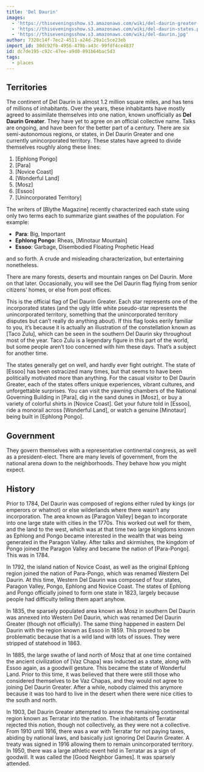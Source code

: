 ```yaml
---
title: 'Del Daurin'
images:
  - 'https://thiseveningsshow.s3.amazonaws.com/wiki/del-daurin-greater-flag.png'
  - 'https://thiseveningsshow.s3.amazonaws.com/wiki/del-daurin-states.png'
  - 'https://thiseveningsshow.s3.amazonaws.com/wiki/del-daurin.jpg'
author: 7328c14f-7ec2-4511-a24d-29a1c5ce23eb
import_id: 30dc92fb-4956-479b-a43c-99fdf4ce4837
id: dc7de195-c92c-47ee-a9d0-891b64bac5d3
tags:
  - places
---
```

## Territories

The continent of Del Daurin is almost 1.2 million square miles, and has tens of millions of inhabitants. Over the years, these inhabitants have mostly agreed to assimilate themselves into one nation, known unofficially as **Del Daurin Greater**. They have yet to agree on an official collective name. Talks are ongoing, and have been for the better part of a century. There are six semi-autonomous regions, or states, in Del Daurin Greater and one currently unincorporated territory. These states have agreed to divide themselves roughly along these lines:

1. [Ephlong Pongo]
2. [Para]
3. [Novice Coast]
4. [Wonderful Land]
5. [Mosz]
6. [Essoo]
7. [Unincorporated Territory]

The writers of [Blythe Magazine] recently characterized each state using only two terms each to summarize giant swathes of the population. For example:

- **Para**: Big, Important
- **Ephlong Pongo**: Rheas, [Minotaur Mountain]
- **Essoo**: Garbage, Disembodied Floating Prophetic Head

and so forth. A crude and misleading characterization, but entertaining nonetheless.

There are many forests, deserts and mountain ranges on Del Daurin. More on that later. Occasionally, you will see the Del Daurin flag flying from senior citizens’ homes, or else from post offices.

This is the official flag of Del Daurin Greater. Each star represents one of the incorporated states (and the ugly little white pseudo-star represents the unincorporated territory, something that the unincorporated territory disputes but can’t really do anything about).  If this flag looks eerily familiar to you, it’s because it is actually an illustration of the constellation known as [Taco Zulu], which can be seen in the southern Del Daurin sky throughout most of the year. Taco Zulu is a legendary figure in this part of the world, but some people aren’t too concerned with him these days. That’s a subject for another time.

The states generally get on well, and hardly ever fight outright. The state of [Essoo] has been ostracized many times, but that seems to have been politically motivated more than anything. For the casual visitor to Del Daurin Greater, each of the states offers unique experiences, vibrant cultures, and unforgettable surprises. You can visit the yawning chambers of the National Governing Building in [Para], dig in the sand dunes in [Mosz], or buy a variety of colorful shirts in [Novice Coast]. Get your future told in [Essoo], ride a monorail across [Wonderful Land], or watch a genuine [Minotaur] being built in [Ephlong Pongo].

## Government

They govern themselves with a representative continental congress, as well as a president-elect. There are many levels of government, from the national arena down to the neighborhoods. They behave how you might expect.

## History

Prior to 1784, Del Daurin was composed of regions either ruled by kings (or emperors or whatnot) or else wilderlands where there wasn’t any incorporation. The area known as [Paragon Valley] began to incorporate into one large state with cities in the 1770s. This worked out well for them, and the land to the west, which was at that time two large kingdoms known as Ephlong and Pongo became interested in the wealth that was being generated in the Paragon Valley. After talks and skirmishes, the kingdom of Pongo joined the Paragon Valley and became the nation of [Para-Pongo]. This was in 1784.

In 1792, the island nation of Novice Coast, as well as the original Ephlong region joined the nation of Para-Pongo, which was renamed Western Del Daurin. At this time, Western Del Daurin was composed of four states, Paragon Valley, Pongo, Ephlong and Novice Coast. The states of Ephlong and Pongo officially joined to form one state in 1823, largely because people had difficulty telling them apart anyhow.

In 1835, the sparsely populated area known as Mosz in southern Del Daurin was annexed into Western Del Daurin, which was renamed Del Daurin Greater (though not officially). The same thing happened in eastern Del Daurin with the region known as Essoo in 1859. This proved to be problematic because that is a wild land with lots of issues. They were stripped of statehood in 1863.

In 1885, the large swathe of land north of Mosz that at one time contained the ancient civilization of [Vaz Chapa] was inducted as a state, along with Essoo again, as a goodwill gesture. This became the state of Wonderful Land. Prior to this time, it was believed that there were still those who considered themselves to be Vaz Chapas, and they would not agree to joining Del Daurin Greater. After a while, nobody claimed this anymore because it was too hard to live in the desert when there were nice cities to the south and north.

In 1903, Del Daurin Greater attempted to annex the remaining continental region known as Terratar into the nation. The inhabitants of Terratar rejected this notion, though not collectively, as they were not a collective. From 1910 until 1916, there was a war with Terratar for not paying taxes, abiding by national laws, and basically just ignoring Del Daurin Greater. A treaty was signed in 1916 allowing them to remain unincorporated territory. In 1950, there was a large athletic event held in Terratar as a sign of goodwill. It was called the [Good Neighbor Games]. It was sparsely attended.
